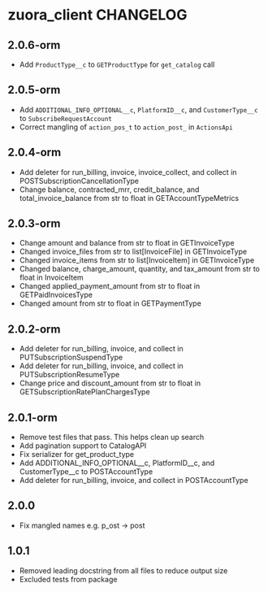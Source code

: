 zuora_client CHANGELOG
======================

2.0.6-orm
---------

- Add `ProductType__c` to `GETProductType` for `get_catalog` call

2.0.5-orm
---------

- Add `ADDITIONAL_INFO_OPTIONAL__c`, `PlatformID__c`, and `CustomerType__c` to `SubscribeRequestAccount`
- Correct mangling of `action_pos_t` to `action_post_` in `ActionsApi`

2.0.4-orm
---------

- Add deleter for run_billing, invoice, invoice_collect, and collect in POSTSubscriptionCancellationType
- Change balance, contracted_mrr, credit_balance, and total_invoice_balance from str to float in GETAccountTypeMetrics

2.0.3-orm
---------

- Change amount and balance from str to float in GETInvoiceType
- Changed invoice_files from str to list[InvoiceFile] in GETInvoiceType
- Changed invoice_items from str to list[InvoiceItem] in GETInvoiceType
- Changed balance, charge_amount, quantity, and tax_amount from str to float in InvoiceItem
- Changed applied_payment_amount from str to float in GETPaidInvoicesType
- Changed amount from str to float in GETPaymentType

2.0.2-orm
---------

- Add deleter for run_billing, invoice, and collect in PUTSubscriptionSuspendType
- Add deleter for run_billing, invoice, and collect in PUTSubscriptionResumeType
- Change price and discount_amount from str to float in GETSubscriptionRatePlanChargesType

2.0.1-orm
---------

- Remove test files that pass. This helps clean up search
- Add pagination support to CatalogAPI
- Fix serializer for get_product_type
- Add ADDITIONAL_INFO_OPTIONAL__c, PlatformID__c, and CustomerType__c to POSTAccountType
- Add deleter for run_billing, invoice, and collect in POSTAccountType

2.0.0
-----

- Fix mangled names e.g. p_ost -> post

1.0.1
-----

- Removed leading docstring from all files to reduce output size
- Excluded tests from package

